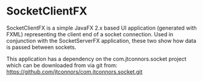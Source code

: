 # SocketClientFX

SocketClientFX is a simple JavaFX 2.x based UI application (generated with FXML) representing the client end of a socket
connection.  Used in conjunction with the SocketServerFX application, these two show how data is passed between sockets.

This application has a dependency on the com.jtconnors.socket project which can be downloaded from via git from:
https://github.com/jtconnors/com.jtconnors.socket.git
